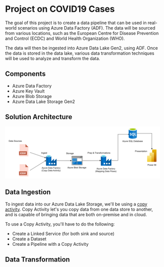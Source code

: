 
# Project on COVID19 Cases

The goal of this project is to create a data pipeline that can be used in real-world scenarios using Azure Data Factory (ADF). The data will be sourced from various locations, such as the European Centre for Disease
Prevention and Control (ECDC) and World Health Organization (WHO). 

The data will then be ingested into Azure Data Lake Gen2, using ADF. Once the data is stored in the data lake, various data transformation techniques will be used to analyze and transform the data.

## Components
- Azure Data Factory
- Azure Key Vault
- Azure Blob Storage
- Azure Data Lake Storage Gen2

## Solution Architecture
![image](https://github.com/jpnotsodev/Covid19Predictions/blob/master/img/339961933_189824550474508_8326684445169333129_n.png "Solution Architecture")


## Data Ingestion
To ingest data into our Azure Data Lake Storage, we'll be using a [copy activity](#http://google.com). Copy Activity let's you copy data from one data store to another, and is capable of bringing data that are both on-premise and in cloud.

To use a Copy Activity, you'll have to do the following:

- Create a Linked Service (for both sink and source)
- Create a Dataset
- Create a Pipeline with a Copy Activity

## Data Transformation
